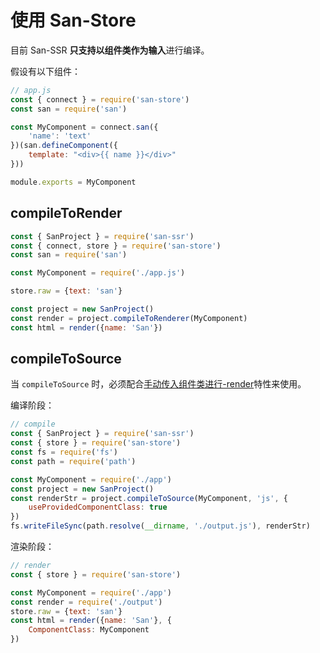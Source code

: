 # 使用 San-Store

目前 San-SSR **只支持以组件类作为输入**进行编译。

假设有以下组件：

```javascript
// app.js
const { connect } = require('san-store')
const san = require('san')

const MyComponent = connect.san({
    'name': 'text'
})(san.defineComponent({
    template: "<div>{{ name }}</div>"
}))

module.exports = MyComponent
```

## compileToRender

```javascript
const { SanProject } = require('san-ssr')
const { connect, store } = require('san-store')
const san = require('san')

const MyComponent = require('./app.js')

store.raw = {text: 'san'}

const project = new SanProject()
const render = project.compileToRenderer(MyComponent)
const html = render({name: 'San'})
```

## compileToSource

当 `compileToSource` 时，必须配合[手动传入组件类进行-render](/pages/Guides/use-outside-component.html)特性来使用。

编译阶段：
```javascript
// compile
const { SanProject } = require('san-ssr')
const { store } = require('san-store')
const fs = require('fs')
const path = require('path')

const MyComponent = require('./app')
const project = new SanProject()
const renderStr = project.compileToSource(MyComponent, 'js', {
    useProvidedComponentClass: true
})
fs.writeFileSync(path.resolve(__dirname, './output.js'), renderStr)
```

渲染阶段：
```javascript
// render
const { store } = require('san-store')

const MyComponent = require('./app')
const render = require('./output')
store.raw = {text: 'san'}
const html = render({name: 'San'}, {
    ComponentClass: MyComponent
})
```

